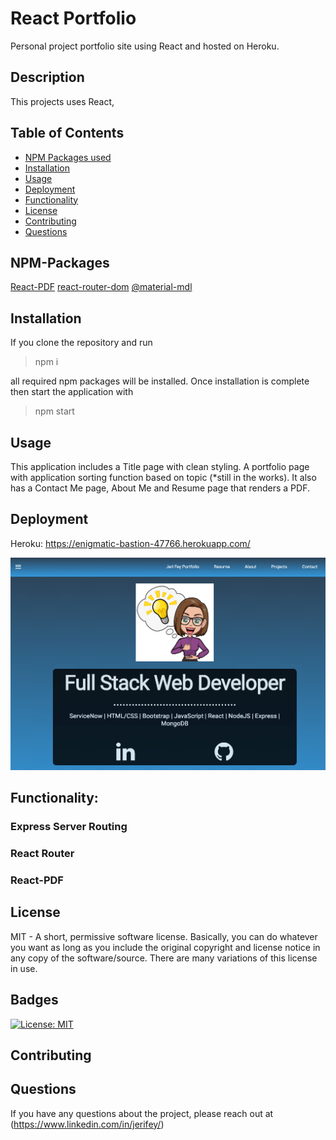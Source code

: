 # React Portfolio

Personal project portfolio site using React and hosted on Heroku.

## Description

This projects uses React,

## Table of Contents

- [NPM Packages used](#NPM-Packages)
- [Installation](#installation)
- [Usage](#usage)
- [Deployment](#Deployment)
- [Functionality](#Functionality)
- [License](#license)
- [Contributing](#Contributing)
- [Questions](#Questions)

## NPM-Packages

[React-PDF](https://www.npmjs.com/package/react-pdf)
[react-router-dom](https://www.npmjs.com/package/react-router-dom)
[@material-mdl](https://tleunen.github.io/react-mdl/components/)

## Installation

If you clone the repository and run

> npm i

all required npm packages will be installed. Once installation is complete then start the application with

> npm start

## Usage

This application includes a Title page with clean styling. A portfolio page with application sorting function based on topic (\*still in the works). It also has a Contact Me page, About Me and Resume page that renders a PDF.

## Deployment

Heroku: https://enigmatic-bastion-47766.herokuapp.com/

![React Portfolio](./client/src/assets/images/ReactPortfolio.png)

## Functionality:

### Express Server Routing

### React Router

### React-PDF

## License

MIT - A short, permissive software license. Basically, you can do whatever you want as long as you include the original copyright and license notice in any copy of the software/source. There are many variations of this license in use.

## Badges

[![License: MIT](https://img.shields.io/badge/License-MIT-yellow.svg)](https://opensource.org/licenses/MIT)

## Contributing

## Questions

If you have any questions about the project, please reach out at (https://www.linkedin.com/in/jerifey/)
